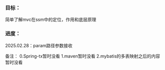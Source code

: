 ### 目标：
简单了解mvc在ssm中的定位，作用和底层原理


### 进度：
2025.02.28：param路径参数接收




备注：
0.Spring-tx暂时没看
1.maven暂时没看
2.mybatis的多表映射之后的内容暂时没看